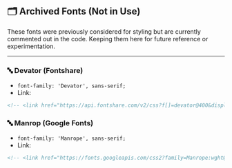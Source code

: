 ## 🗂️ Archived Fonts (Not in Use)

These fonts were previously considered for styling but are currently commented out in the code. Keeping them here for future reference or experimentation.

***

### 🔤 Devator (Fontshare)
- `font-family: 'Devator', sans-serif;`
- Link:

```html
<!-- <link href="https://api.fontshare.com/v2/css?f[]=devator@400&display=swap" rel="stylesheet"> -->
```

 ### 🔤 Manrop (Google Fonts)
- `font-family: 'Manrope', sans-serif;`
- Link:

```html
<!-- <link href="https://fonts.googleapis.com/css2?family=Manrope:wght@400;500;600;700;800&display=swap" rel="stylesheet"> -->
```








